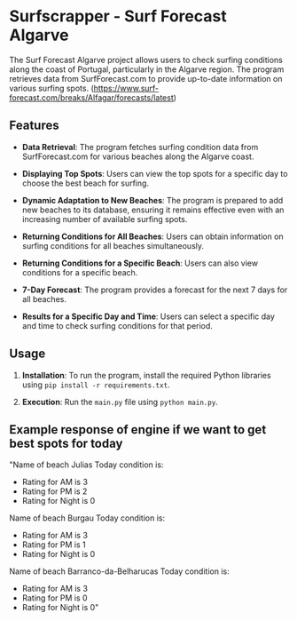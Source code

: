 # Surfscrapper - Surf Forecast Algarve

The Surf Forecast Algarve project allows users to check surfing conditions along the coast of Portugal, particularly in the Algarve region. The program retrieves data from SurfForecast.com to provide up-to-date information on various surfing spots. (https://www.surf-forecast.com/breaks/Alfagar/forecasts/latest)
## Features

- **Data Retrieval**: The program fetches surfing condition data from SurfForecast.com for various beaches along the Algarve coast.
  
- **Displaying Top Spots**: Users can view the top spots for a specific day to choose the best beach for surfing.

- **Dynamic Adaptation to New Beaches**: The program is prepared to add new beaches to its database, ensuring it remains effective even with an increasing number of available surfing spots.

- **Returning Conditions for All Beaches**: Users can obtain information on surfing conditions for all beaches simultaneously.

- **Returning Conditions for a Specific Beach**: Users can also view conditions for a specific beach.

- **7-Day Forecast**: The program provides a forecast for the next 7 days for all beaches.

- **Results for a Specific Day and Time**: Users can select a specific day and time to check surfing conditions for that period.

## Usage

1. **Installation**: To run the program, install the required Python libraries using `pip install -r requirements.txt`.
   
2. **Execution**: Run the `main.py` file using `python main.py`.


## Example response of engine if we want to get best spots for today

"Name of beach Julias
Today condition is: 
- Rating for AM is 3
- Rating for PM is 2
- Rating for Night is 0

 Name of beach Burgau
Today condition is: 
- Rating for AM is 3
- Rating for PM is 1
- Rating for Night is 0

 Name of beach Barranco-da-Belharucas
Today condition is: 
- Rating for AM is 3
- Rating for PM is 0
- Rating for Night is 0"